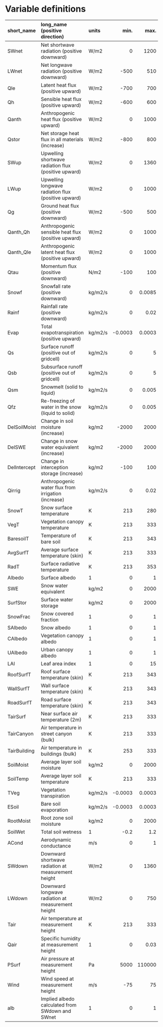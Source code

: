 # Variable definitions

| short_name   | long_name (positive direction)                       | units   |  min.  |  max. | 
|:-------------|:-----------------------------------------------------|:--------|-----------:|------------:|
| SWnet        | Net shortwave radiation (positive downward)          | W/m2    |     0      |   1200      |
| LWnet        | Net longwave radiation (positive downward)           | W/m2    |  -500      |    510      |
| Qle          | Latent heat flux (positive upward)                   | W/m2    |  -700      |    700      |
| Qh           | Sensible heat flux (positive upward)                 | W/m2    |  -600      |    600      |
| Qanth        | Anthropogenic heat flux (positive upward)            | W/m2    |     0      |   1000      |
| Qstor        | Net storage heat flux in all materials (increase)    | W/m2    |  -800      |    800      |
| SWup         | Upwelling shortwave radiation flux (positive upward) | W/m2    |     0      |   1360      |
| LWup         | Upwelling longwave radiation flux (positive upward)  | W/m2    |     0      |   1000      |
| Qg           | Ground heat flux (positive downward)                 | W/m2    |  -500      |    500      |
| Qanth_Qh     | Anthropogenic sensible heat flux (positive upward)   | W/m2    |     0      |   1000      |
| Qanth_Qle    | Anthropogenic latent heat flux (positive upward)     | W/m2    |     0      |   1000      |
| Qtau         | Momentum flux (positive downward)                    | N/m2    |  -100      |    100      |
| Snowf        | Snowfall rate (positive downward)                    | kg/m2/s |     0      |      0.0085 |
| Rainf        | Rainfall rate (positive downward)                    | kg/m2/s |     0      |      0.02   |
| Evap         | Total evapotranspiration (positive upward)           | kg/m2/s |    -0.0003 |      0.0003 |
| Qs           | Surface runoff (positive out of gridcell)            | kg/m2/s |     0      |      5      |
| Qsb          | Subsurface runoff (positive out of gridcell)         | kg/m2/s |     0      |      5      |
| Qsm          | Snowmelt (solid to liquid)                           | kg/m2/s |     0      |      0.005  |
| Qfz          | Re-freezing of water in the snow (liquid to solid)   | kg/m2/s |     0      |      0.005  |
| DelSoilMoist | Change in soil moisture (increase)                   | kg/m2   | -2000      |   2000      |
| DelSWE       | Change in snow water equivalent (increase)           | kg/m2   | -2000      |   2000      |
| DelIntercept | Change in interception storage (increase)            | kg/m2   |  -100      |    100      |
| Qirrig       | Anthropogenic water flux from irrigation (increase)  | kg/m2/s |     0      |      0.02   |
| SnowT        | Snow surface temperature                             | K       |   213      |    280      |
| VegT         | Vegetation canopy temperature                        | K       |   213      |    333      |
| BaresoilT    | Temperature of bare soil                             | K       |   213      |    343      |
| AvgSurfT     | Average surface temperature (skin)                   | K       |   213      |    333      |
| RadT         | Surface radiative temperature                        | K       |   213      |    353      |
| Albedo       | Surface albedo                                       | 1       |     0      |      1      |
| SWE          | Snow water equivalent                                | kg/m2   |     0      |   2000      |
| SurfStor     | Surface water storage                                | kg/m2   |     0      |   2000      |
| SnowFrac     | Snow covered fraction                                | 1       |     0      |      1      |
| SAlbedo      | Snow albedo                                          | 1       |     0      |      1      |
| CAlbedo      | Vegetation canopy albedo                             | 1       |     0      |      1      |
| UAlbedo      | Urban canopy albedo                                  | 1       |     0      |      1      |
| LAI          | Leaf area index                                      | 1       |     0      |     15      |
| RoofSurfT    | Roof surface temperature (skin)                      | K       |   213      |    343      |
| WallSurfT    | Wall surface temperature (skin)                      | K       |   213      |    343      |
| RoadSurfT    | Road surface temperature (skin)                      | K       |   213      |    343      |
| TairSurf     | Near surface air temperature (2m)                    | K       |   213      |    333      |
| TairCanyon   | Air temperature in street canyon (bulk)              | K       |   213      |    333      |
| TairBuilding | Air temperature in buildings (bulk)                  | K       |   253      |    333      |
| SoilMoist    | Average layer soil moisture                          | kg/m2   |     0      |   2000      |
| SoilTemp     | Average layer soil temperature                       | K       |   213      |    333      |
| TVeg         | Vegetation transpiration                             | kg/m2/s |    -0.0003 |      0.0003 |
| ESoil        | Bare soil evaporation                                | kg/m2/s |    -0.0003 |      0.0003 |
| RootMoist    | Root zone soil moisture                              | kg/m2   |     0      |   2000      |
| SoilWet      | Total soil wetness                                   | 1       |    -0.2    |      1.2    |
| ACond        | Aerodynamic conductance                              | m/s     |     0      |      1      |
| SWdown       | Downward shortwave radiation at measurement height   | W/m2    |     0      |   1360      |
| LWdown       | Downward longwave radiation at measurement height    | W/m2    |     0      |    750      |
| Tair         | Air temperature at measurement height                | K       |   213      |    333      |
| Qair         | Specific humidity at measurement height              | 1       |     0      |      0.03   |
| PSurf        | Air pressure at measurement height                   | Pa      |  5000      | 110000      |
| Wind         | Wind speed at measurement height                     | m/s     |   -75      |     75      |
| alb          | Implied albedo calculated from SWdown and SWnet      | 1       |     0      |      1      |
